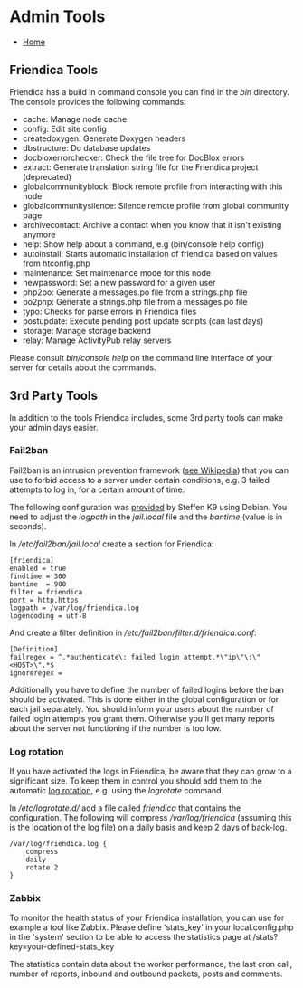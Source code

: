 Admin Tools
===========

* [Home](help)

Friendica Tools
---------------

Friendica has a build in command console you can find in the *bin* directory.
The console provides the following commands:

* cache:                  Manage node cache
* config:                 Edit site config
* createdoxygen:          Generate Doxygen headers
* dbstructure:            Do database updates
* docbloxerrorchecker:    Check the file tree for DocBlox errors
* extract:                Generate translation string file for the Friendica project (deprecated)
* globalcommunityblock:   Block remote profile from interacting with this node
* globalcommunitysilence: Silence remote profile from global community page
* archivecontact:         Archive a contact when you know that it isn't existing anymore
* help:                   Show help about a command, e.g (bin/console help config)
* autoinstall:            Starts automatic installation of friendica based on values from htconfig.php
* maintenance:            Set maintenance mode for this node
* newpassword:            Set a new password for a given user
* php2po:                 Generate a messages.po file from a strings.php file
* po2php:                 Generate a strings.php file from a messages.po file
* typo:                   Checks for parse errors in Friendica files
* postupdate:             Execute pending post update scripts (can last days)
* storage:                Manage storage backend
* relay:                  Manage ActivityPub relay servers

Please consult *bin/console help* on the command line interface of your server for details about the commands.

3rd Party Tools
---------------

In addition to the tools Friendica includes, some 3rd party tools can make your admin days easier.

### Fail2ban

Fail2ban is an intrusion prevention framework ([see Wikipedia](https://en.wikipedia.org/wiki/Fail2ban)) that you can use to forbid access to a server under certain conditions, e.g. 3 failed attempts to log in, for a certain amount of time.

The following configuration was [provided](https://forum.friendi.ca/display/174591b4135ae40c1ad7e93897572454) by Steffen K9 using Debian.
You need to adjust the *logpath* in the *jail.local* file and the *bantime* (value is in seconds).

In */etc/fail2ban/jail.local* create a section for Friendica:

	[friendica]
	enabled = true
	findtime = 300
	bantime  = 900
	filter = friendica
	port = http,https
	logpath = /var/log/friendica.log
	logencoding = utf-8

And create a filter definition in */etc/fail2ban/filter.d/friendica.conf*:

	[Definition]
	failregex = ^.*authenticate\: failed login attempt.*\"ip\"\:\"<HOST>\".*$
	ignoreregex =

Additionally you have to define the number of failed logins before the ban should be activated.
This is done either in the global configuration or for each jail separately.
You should inform your users about the number of failed login attempts you grant them.
Otherwise you'll get many reports about the server not functioning if the number is too low.

### Log rotation

If you have activated the logs in Friendica, be aware that they can grow to a significant size.
To keep them in control you should add them to the automatic [log rotation](https://en.wikipedia.org/wiki/Log_rotation), e.g. using the *logrotate* command.

In */etc/logrotate.d/* add a file called *friendica* that contains the configuration.
The following will compress */var/log/friendica* (assuming this is the location of the log file) on a daily basis and keep 2 days of back-log.

	/var/log/friendica.log {
		compress
		daily
		rotate 2
	}

### Zabbix

To monitor the health status of your Friendica installation, you can use for example a tool like Zabbix. Please define 'stats_key' in your local.config.php in the 'system' section to be able to access the statistics page at /stats?key=your-defined-stats_key

The statistics contain data about the worker performance, the last cron call, number of reports, inbound and outbound packets, posts and comments.
